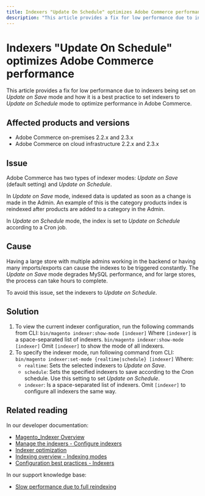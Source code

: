 ```yaml
---
title: Indexers "Update On Schedule" optimizes Adobe Commerce performance
description: "This article provides a fix for low performance due to indexers being set on *Update on Save* mode and how it is a best practice to set indexers to *Update on Schedule* mode to optimize performance in Adobe Commerce."
---
```


# Indexers "Update On Schedule" optimizes Adobe Commerce performance

This article provides a fix for low performance due to indexers being set on *Update on Save* mode and how it is a best practice to set indexers to *Update on Schedule* mode to optimize performance in Adobe Commerce.

## Affected products and versions

* Adobe Commerce on-premises 2.2.x and 2.3.x
* Adobe Commerce on cloud infrastructure 2.2.x and 2.3.x

## Issue

Adobe Commerce has two types of indexer modes: *Update on Save* (default setting) and *Update on Schedule*.

In *Update on Save* mode, indexed data is updated as soon as a change is made in the Admin. An example of this is the category products index is reindexed after products are added to a category in the Admin.

In *Update on Schedule* mode, the index is set to *Update on Schedule* according to a Cron job.

## Cause

Having a large store with multiple admins working in the backend or having many imports/exports can cause the indexes to be triggered constantly. The *Update on Save* mode degrades MySQL performance, and for large stores, the process can take hours to complete.

To avoid this issue, set the indexers to *Update on Schedule*.

## Solution

1. To view the current indexer configuration, run the following commands from CLI:     `bin/magento indexer:show-mode [indexer]`     Where `[indexer]` is a space-separated list of indexers.     `bin/magento indexer:show-mode [indexer]`     Omit `[indexer]` to show the mode of all indexers.
1. To specify the indexer mode, run following command from CLI:     `bin/magento indexer:set-mode {realtime|schedule} [indexer]`     Where:
    * `realtime`: Sets the selected indexers to *Update on Save*.
    * `schedule`: Sets the specified indexers to save according to the Cron schedule. Use this setting to set *Update on Schedule*.
    * `indexer`: Is a space-separated list of indexers. Omit `[indexer]` to configure all indexers the same way.

## Related reading

In our developer documentation:

* [Magento\_Indexer Overview](https://devdocs.magento.com/guides/v2.3/mrg/ce/Indexer.html)
* [Manage the indexers - Configure indexers](https://devdocs.magento.com/guides/v2.3/config-guide/cli/config-cli-subcommands-index.html#configure-indexers)
* [Indexer optimization](https://devdocs.magento.com/guides/v2.3/extension-dev-guide/indexer-batch.html)
* [Indexing overview - Indexing modes](https://devdocs.magento.com/guides/v2.3/extension-dev-guide/indexing.html#m2devgde-indexing-modes)
* [Configuration best practices - Indexers](https://devdocs.magento.com/guides/v2.3/performance-best-practices/configuration.html#indexers)

In our support knowledge base:

* [Slow performance due to full reindexing](https://support.magento.com/hc/en-us/articles/360039207872)